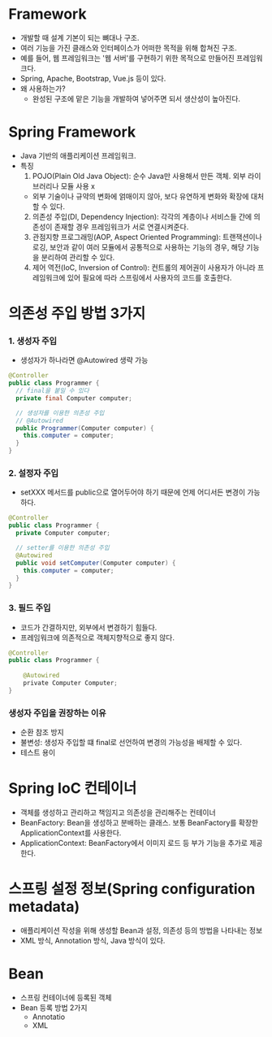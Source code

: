 # Framework
- 개발할 때 설계 기본이 되는 뼈대나 구조.
- 여러 기능을 가진 클래스와 인터페이스가 어떠한 목적을 위해 합쳐진 구조.
- 예를 들어, 웹 프레임워크는 '웹 서버'를 구현하기 위한 목적으로 만들어진 프레임워크다.
- Spring, Apache, Bootstrap, Vue.js 등이 있다.
- 왜 사용하는가?
  - 완성된 구조에 맡은 기능을 개발하여 넣어주면 되서 생산성이 높아진다.

# Spring Framework
- Java 기반의 애플리케이션 프레임워크.
- 특징
  1. POJO(Plain Old Java Object): 순수 Java만 사용해서 만든 객체. 외부 라이브러리나 모듈 사용 x
    - 외부 기술이나 규약의 변화에 얽매이지 않아, 보다 유연하게 변화와 확장에 대처할 수 있다.
  2. 의존성 주입(DI, Dependency Injection): 각각의 계층이나 서비스들 간에 의존성이 존재할 경우 프레임워크가 서로 연결시켜준다.
  3. 관점지향 프로그래밍(AOP, Aspect Oriented Programming): 트랜잭션이나 로깅, 보안과 같이 여러 모듈에서 공통적으로 사용하는 기능의 경우, 해당 기능을 분리하여 관리할 수 있다.
  4. 제어 역전(IoC, Inversion of Control): 컨트롤의 제어권이 사용자가 아니라 프레임워크에 있어 필요에 따라 스프링에서 사용자의 코드를 호출한다.

# 의존성 주입 방법 3가지
### 1. 생성자 주입
- 생성자가 하나라면 @Autowired 생략 가능
```java
@Controller
public class Programmer {
  // final을 붙일 수 있다
  private final Computer computer;

  // 생성자를 이용한 의존성 주입
  // @Autowired 
  public Programmer(Computer computer) {
    this.computer = computer;
  }
}
```
### 2. 설정자 주입
- setXXX 메서드를 public으로 열어두어야 하기 때문에 언제 어디서든 변경이 가능하다.
```java
@Controller
public class Programmer {
  private Computer computer;

  // setter를 이용한 의존성 주입
  @Autowired
  public void setComputer(Computer computer) {
    this.computer = computer;
  }
}
```
### 3. 필드 주입
- 코드가 간결하지만, 외부에서 변경하기 힘들다.
- 프레임워크에 의존적으로 객체지향적으로 좋지 않다.
```java
@Controller
public class Programmer {
	
    @Autowired 
    private Computer Computer;
}
```
### 생성자 주입을 권장하는 이유
- 순환 참조 방지
- 불변성: 생성자 주입할 떄 final로 선언하여 변경의 가능성을 배제할 수 있다.
- 테스트 용이

# Spring IoC 컨테이너
- 객체를 생성하고 관리하고 책임지고 의존성을 관리해주는 컨테이너
- BeanFactory: Bean을 생성하고 분배하는 클래스. 보통 BeanFactory를 확장한 ApplicationContext를 사용한다.
- ApplicationContext: BeanFactory에서 이미지 로드 등 부가 기능을 추가로 제공한다.

# 스프링 설정 정보(Spring configuration metadata)
- 애플리케이션 작성을 위해 생성할 Bean과 설정, 의존성 등의 방법을 나타내는 정보
- XML 방식, Annotation 방식, Java 방식이 있다.

# Bean
- 스프링 컨테이너에 등록된 객체
- Bean 등록 방법 2가지
  - Annotatio
  - XML
